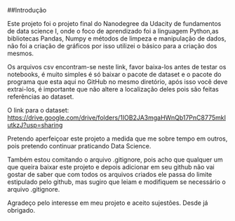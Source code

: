 ##Introdução

Este projeto foi o projeto final do Nanodegree da Udacity de fundamentos de data science I, onde o foco de aprendizado foi a linguagem Python,as bibliotecas Pandas, Numpy e métodos de limpeza e manipulação de dados, não foi a criação de gráficos por isso utilizei o básico para a criação dos mesmos.

Os arquivos csv encontram-se neste link, favor baixa-los antes de testar os notebooks, é muito simples é só baixar o pacote de dataset e o pacote do programa que esta aqui no GitHub no mesmo diretório, após isso você deve extrai-los, é importante que não altere a localização deles pois são feitas referências ao dataset.

O link para o dataset: https://drive.google.com/drive/folders/1IOB2JA3mgaHWnQb17PnC8775mkIutkzJ?usp=sharing

Pretendo aperfeiçoar este projeto a medida que me sobre tempo em outros, pois pretendo continuar praticando Data Science.

Também estou comitando o arquivo .gitignore, pois acho que qualquer um que queira baixar este projeto e depois adicionar em seu github não vai gostar de saber que com todos os arquivos criados ele passa do limite estipulado pelo github, mas sugiro que leiam e modifiquem se necessário o arquivo .gitignore.

Agradeço pelo interesse em meu projeto e aceito sujestões. Desde já obrigado.
